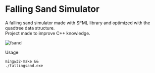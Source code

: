 # Falling Sand Simulator

A falling sand simulator made with SFML library and optimized with the quadtree data structure.\
Project made to improve C++ knowledge.

![fsand](https://github.com/ketameen/fallingsand-sim/assets/112092724/4caf3613-2838-41b0-a76b-dfee2e80baba)

Usage
```
mingw32-make &&
./fallingsand.exe
```
